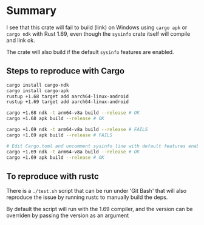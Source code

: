 # Summary

I see that this crate will fail to build (link) on Windows using `cargo apk` or `cargo ndk`
with Rust 1.69, even though the `sysinfo` crate itself will compile and link ok.

The crate will also build if the default `sysinfo` features are enabled.

## Steps to reproduce with Cargo

```bash
cargo install cargo-ndk
cargo install cargo-apk
rustup +1.68 target add aarch64-linux-android
rustup +1.69 target add aarch64-linux-android

cargo +1.68 ndk -t arm64-v8a build --release # OK
cargo +1.68 apk build --release # OK

cargo +1.69 ndk -t arm64-v8a build --release # FAILS
cargo +1.69 apk build --release # FAILS

# Edit Cargo.toml and uncomment sysinfo line with default features enabled
cargo +1.69 ndk -t arm64-v8a build --release # OK
cargo +1.69 apk build --release # OK
```

## To reproduce with rustc

There is a `./test.sh` script that can be run under 'Git Bash' that will also
reproduce the issue by running rustc to manually build the deps.

By default the script will run with the 1.69 compiler, and the version
can be overriden by passing the version as an argument
